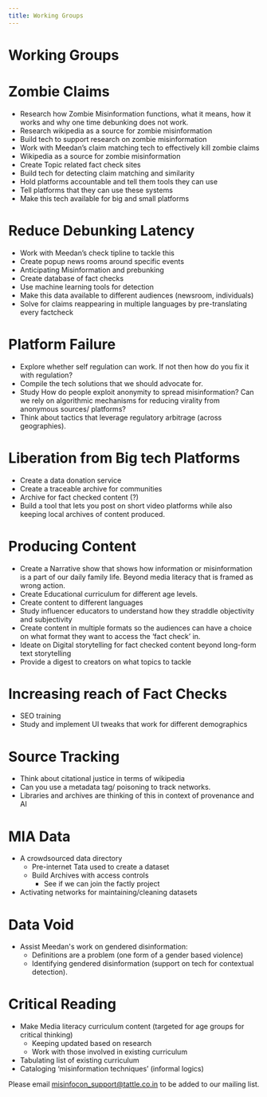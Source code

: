 ```yaml
---
title: Working Groups
---
```


# Working Groups

# Zombie Claims

- Research how Zombie Misinformation functions, what it means, how it works and why one time debunking does not work.
- Research wikipedia as a source for zombie misinformation
- Build tech to support research on zombie misinformation
- Work with Meedan’s claim matching tech to effectively kill zombie claims
- Wikipedia as a source for zombie misinformation
- Create Topic related fact check sites
- Build tech for detecting claim matching and similarity
- Hold platforms accountable and tell them tools they can use
- Tell platforms that they can use these systems
- Make this tech available for big and small platforms

# Reduce Debunking Latency

- Work with Meedan’s check tipline to tackle this
- Create popup news rooms around specific events
- Anticipating Misinformation and prebunking
- Create database of fact checks
- Use machine learning tools for detection
- Make this data available to different audiences (newsroom, individuals)
- Solve for claims reappearing in multiple languages by pre-translating every factcheck

# Platform Failure

- Explore whether self regulation can work. If not then how do you fix it with regulation?
- Compile the tech solutions that we should advocate for.
- Study How do people exploit anonymity to spread misinformation? Can we rely on algorithmic mechanisms for reducing virality from anonymous sources/ platforms?
- Think about tactics that leverage regulatory arbitrage (across geographies).

# Liberation from Big tech Platforms

- Create a data donation service
- Create a traceable archive for communities
- Archive for fact checked content (?)
- Build a tool that lets you post on short video platforms while also keeping local archives of content produced.

# Producing Content

- Create a Narrative show that shows how information or misinformation is a part of our daily family life.
  Beyond media literacy that is framed as wrong action.
- Create Educational curriculum for different age levels.
- Create content to different languages
- Study influencer educators to understand how they straddle objectivity and subjectivity
- Create content in multiple formats so the audiences can have a choice on what format they want to access the ‘fact check’ in.
- Ideate on Digital storytelling for fact checked content beyond long-form text storytelling
- Provide a digest to creators on what topics to tackle

# Increasing reach of Fact Checks

- SEO training
- Study and implement UI tweaks that work for different demographics

# Source Tracking

- Think about citational justice in terms of wikipedia
- Can you use a metadata tag/ poisoning to track networks.
- Libraries and archives are thinking of this in context of provenance and AI

# MIA Data

- A crowdsourced data directory
  - Pre-internet Tata used to create a dataset
  - Build Archives with access controls
    - See if we can join the factly project
- Activating networks for maintaining/cleaning datasets

# Data Void

- Assist Meedan's work on gendered disinformation:
  - Definitions are a problem (one form of a gender based violence)
  - Identifying gendered disinformation (support on tech for contextual detection).

# Critical Reading

- Make Media literacy curriculum content (targeted for age groups for critical thinking)
  - Keeping updated based on research
  - Work with those involved in existing curriculum
- Tabulating list of existing curriculum
- Cataloging ‘misinformation techniques’ (informal logics)

Please email misinfocon_support@tattle.co.in to be added to our mailing list.
